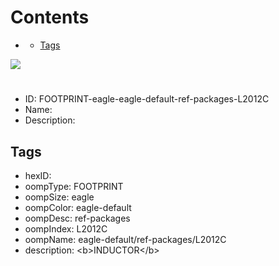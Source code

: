 



Contents
========

* [](#)
	* [Tags](#tags)
  
![][im]
# 

- ID: FOOTPRINT-eagle-eagle-default-ref-packages-L2012C
- Name: 
- Description: 

## Tags

- hexID: 
- oompType: FOOTPRINT
- oompSize: eagle
- oompColor: eagle-default
- oompDesc: ref-packages
- oompIndex: L2012C
- oompName: eagle-default/ref-packages/L2012C
- description: &lt;b&gt;INDUCTOR&lt;/b&gt;



[im]: image.png
